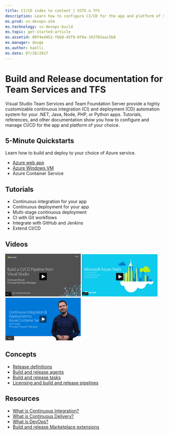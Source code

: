 ```yaml
---
title: CI/CD index to content | VSTS & TFS    
description: Learn how to configure CI/CD for the app and platform of your choice. Tutorials, references, and other documentation.  
ms.prod: vs-devops-alm
ms.technology: vs-devops-build 
ms.topic: get-started-article  
ms.assetid: 00f4ed452-fbb8-45f9-8f0a-343702aac5b8  
ms.manager: douge
ms.author: kaelli
ms.date: 07/20/2017
---
```


# Build and Release documentation for Team Services and TFS

Visual Studio Team Services and Team Foundation Server provide a highly customizable continuous integration (CI) and deployment (CD) automation system for your .NET, Java, Node, PHP, or Python apps. Tutorials, references, and other documentation show you how to configure and manage CI/CD for the app and platform of your choice.


## 5-Minute Quickstarts 

Learn how to build and deploy to your choice of Azure service.

* [Azure web app](apps/aspnet-core-to-azure-webapp.md)
* [Azure Windows VM](apps/aspnet-core-to-azure-windows-vm.md)
* Azure Container Service

<!--- 
![Azure web app](_img/index/azure-web-app-card.png)   ![Azure VM](_img/index/azure-vm-card.png)   ![Azure container](_img/index/azure-containers-card.png)   
-->

## Tutorials  

<!--- These were taken from the CI/CD MVC deck --> 

* Continuous integration for your app   
* Continuous deployment for your app    
* Multi-stage continuous deployment
* CI with Git workflows  
* Integrate with GitHub and Jenkins
* Extend CI/CD 


## Videos 

[![Build pipeline via Visual Studio](_img/index/build-ci-cd-pipeline-vs-video.png)](https://channel9.msdn.com/Events/build-release/2017/P4105/player)   [![Azure Stack CI/CD](_img/index/azure-stack-video.png)](#)   [![Azure Container Service video](_img/index/ci-cd-azure-container-service-video.png)](https://channel9.msdn.com/Events/Connect/2016/204/player)


## Concepts  

- [Release definitions](concepts/definitions/release/index.md) 
- [Build and release agents](concepts/agents/agents.md)
- [Build and release tasks](concepts/process/tasks.md)  
- [Licensing and build and release pipelines](concepts/licensing/concurrent-pipelines-ts.md) 



## Resources 

- [What is Continuous Integration?](https://www.visualstudio.com/learn/what-is-continuous-integration/)  
- [What is Continuous Delivery?](https://www.visualstudio.com/learn/what-is-continuous-delivery/)  
- [What is DevOps?](https://www.visualstudio.com/learn/what-is-devops/)   
- [Build and release Marketplace extensions](https://marketplace.visualstudio.com/search?target=VSTS&category=Build%20and%20release&sortBy=Downloads)


